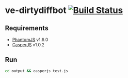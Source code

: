 ve-dirtydiffbot [![Build Status](https://travis-ci.org/Krinkle/ve-dirtydiffbot.png)](https://travis-ci.org/Krinkle/ve-dirtydiffbot)
======

## Requirements
* [PhantomJS](http://phantomjs.org/) v1.9.0
* [CasperJS](http://casperjs.org/) v1.0.2

## Run
```bash
cd output && casperjs test.js
```
